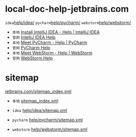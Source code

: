 # local-doc-help-jetbrains.com

`idea`[help/idea/](help/idea/)
`pycharm`[help/pycharm/](help/pycharm/)
`webstorm`[help/webstorm/](help/webstorm/)


- `本地` [Install IntelliJ IDEA - Help | IntelliJ IDEA](https://help-jetbrains.xy2401.com/help/idea/)
- `官网` [IntelliJ IDEA Help](https://www.jetbrains.com/help/idea/installation-guide.html?section=Windows)
- `本地` [Meet PyCharm - Help | PyCharm](https://help-jetbrains.xy2401.com/help/pycharm/)
- `官网` [PyCharm Help](https://www.jetbrains.com/help/pycharm/meet-pycharm.html)
- `本地` [Meet WebStorm - Help | WebStorm](https://help-jetbrains.xy2401.com/help/webstorm/)
- `官网` [WebStorm Help](https://www.jetbrains.com/help/webstorm/meet-webstorm.html)

# sitemap

[jetbrains.com/sitemap_index.xml](https://www.jetbrains.com/sitemap_index.xml)

- `本地` [sitemap_index.xml](sitemap_index.xml)

- `idea` [help/idea/sitemap.xml](help/idea/sitemap.xml)
- `pycharm` [help/pycharm/sitemap.xml](help/pycharm/sitemap.xml)
- `webstorm` [help/webstorm/sitemap.xml](help/webstorm/sitemap.xml)


